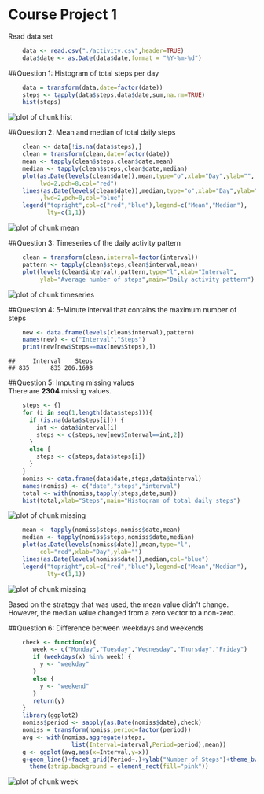 Course Project 1
===================

Read data set


```r
    data <- read.csv("./activity.csv",header=TRUE)
    data$date <- as.Date(data$date,format = "%Y-%m-%d")
```

##Question 1: Histogram of total steps per day 

```r
    data = transform(data,date=factor(date))
    steps <- tapply(data$steps,data$date,sum,na.rm=TRUE)
    hist(steps)
```

![plot of chunk hist](figure/hist-1.png)

##Question 2: Mean and median of total daily steps

```r
    clean <- data[!is.na(data$steps),]
    clean = transform(clean,date=factor(date))
    mean <- tapply(clean$steps,clean$date,mean)
    median <- tapply(clean$steps,clean$date,median)
    plot(as.Date(levels(clean$date)),mean,type="o",xlab="Day",ylab="",
         lwd=2,pch=8,col="red")
    lines(as.Date(levels(clean$date)),median,type="o",xlab="Day",ylab=""
         ,lwd=2,pch=8,col="blue")
    legend("topright",col=c("red","blue"),legend=c("Mean","Median"),
           lty=c(1,1))
```

![plot of chunk mean](figure/mean-1.png)

##Question 3: Timeseries of the daily activity pattern

```r
    clean = transform(clean,interval=factor(interval))
    pattern <- tapply(clean$steps,clean$interval,mean)
    plot(levels(clean$interval),pattern,type="l",xlab="Interval",
         ylab="Average number of steps",main="Daily activity pattern")
```

![plot of chunk timeseries](figure/timeseries-1.png)

##Question 4: 5-Minute interval that contains the maximum number of steps

```r
    new <- data.frame(levels(clean$interval),pattern)
    names(new) <- c("Interval","Steps")
    print(new[new$Steps==max(new$Steps),])
```

```
##     Interval    Steps
## 835      835 206.1698
```

##Question 5: Imputing missing values  
There are **2304** missing values.


```r
    steps <- {}
    for (i in seq(1,length(data$steps))){
      if (is.na(data$steps[i])) {
        int <- data$interval[i]
        steps <- c(steps,new[new$Interval==int,2]) 
      }
      else {
        steps <- c(steps,data$steps[i])
      }
    }
    nomiss <- data.frame(data$date,steps,data$interval)
    names(nomiss) <- c("date","steps","interval")
    total <- with(nomiss,tapply(steps,date,sum))
    hist(total,xlab="Steps",main="Histogram of total daily steps")
```

![plot of chunk missing](figure/missing-1.png)

```r
    mean <- tapply(nomiss$steps,nomiss$date,mean)
    median <- tapply(nomiss$steps,nomiss$date,median)
    plot(as.Date(levels(nomiss$date)),mean,type="l",
         col="red",xlab="Day",ylab="")
    lines(as.Date(levels(nomiss$date)),median,col="blue")
    legend("topright",col=c("red","blue"),legend=c("Mean","Median"),
           lty=c(1,1))
```

![plot of chunk missing](figure/missing-2.png)

Based on the strategy that was used, the mean value didn't change. However, the median value changed from a zero vector to a non-zero.

##Question 6: Difference between weekdays and weekends

```r
    check <- function(x){
       week <- c("Monday","Tuesday","Wednesday","Thursday","Friday")
       if (weekdays(x) %in% week) {
         y <- "weekday"
       }
       else {
         y <- "weekend"
       }
       return(y)
    }
    library(ggplot2)
    nomiss$period <- sapply(as.Date(nomiss$date),check)
    nomiss = transform(nomiss,period=factor(period))
    avg <- with(nomiss,aggregate(steps,
                  list(Interval=interval,Period=period),mean))
    g <- ggplot(avg,aes(x=Interval,y=x))
    g+geom_line()+facet_grid(Period~.)+ylab("Number of Steps")+theme_bw()+
      theme(strip.background = element_rect(fill="pink"))
```

![plot of chunk week](figure/week-1.png)
